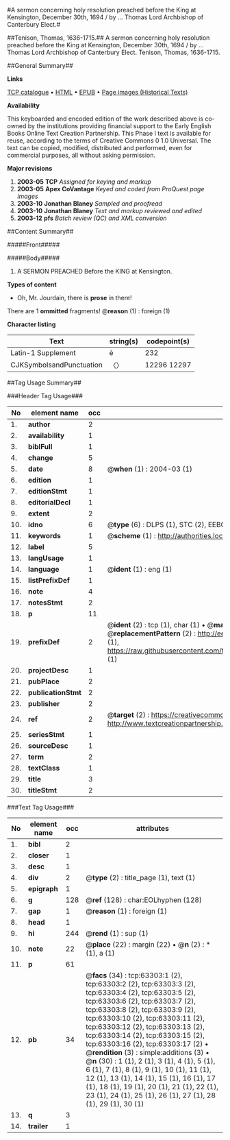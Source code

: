 #A sermon concerning holy resolution preached before the King at Kensington, December 30th, 1694 / by ... Thomas Lord Archbishop of Canterbury Elect.#

##Tenison, Thomas, 1636-1715.##
A sermon concerning holy resolution preached before the King at Kensington, December 30th, 1694 / by ... Thomas Lord Archbishop of Canterbury Elect.
Tenison, Thomas, 1636-1715.

##General Summary##

**Links**

[TCP catalogue](http://www.ota.ox.ac.uk/tcp/)  • 
[HTML](http://tei.it.ox.ac.uk/tcp/Texts-HTML/free/A64/A64370.html)  • 
[EPUB](http://tei.it.ox.ac.uk/tcp/Texts-EPUB/free/A64/A64370.epub) • 
[Page images (Historical Texts)](https://data.historicaltexts.jisc.ac.uk/view?pubId=eebo-12563178e&pageId=eebo-12563178e-63303-1)

**Availability**

This keyboarded and encoded edition of the
	       work described above is co-owned by the institutions
	       providing financial support to the Early English Books
	       Online Text Creation Partnership. This Phase I text is
	       available for reuse, according to the terms of Creative
	       Commons 0 1.0 Universal. The text can be copied,
	       modified, distributed and performed, even for
	       commercial purposes, all without asking permission.

**Major revisions**

1. __2003-05__ __TCP__ *Assigned for keying and markup*
1. __2003-05__ __Apex CoVantage__ *Keyed and coded from ProQuest page images*
1. __2003-10__ __Jonathan Blaney__ *Sampled and proofread*
1. __2003-10__ __Jonathan Blaney__ *Text and markup reviewed and edited*
1. __2003-12__ __pfs__ *Batch review (QC) and XML conversion*

##Content Summary##

#####Front#####

#####Body#####

1. A SERMON PREACHED Before the KING at Kensington.

**Types of content**

  * Oh, Mr. Jourdain, there is **prose** in there!

There are 1 **ommitted** fragments! 
 @__reason__ (1) : foreign (1)

**Character listing**


|Text|string(s)|codepoint(s)|
|---|---|---|
|Latin-1 Supplement|è|232|
|CJKSymbolsandPunctuation|〈〉|12296 12297|

##Tag Usage Summary##

###Header Tag Usage###

|No|element name|occ|attributes|
|---|---|---|---|
|1.|__author__|2||
|2.|__availability__|1||
|3.|__biblFull__|1||
|4.|__change__|5||
|5.|__date__|8| @__when__ (1) : 2004-03 (1)|
|6.|__edition__|1||
|7.|__editionStmt__|1||
|8.|__editorialDecl__|1||
|9.|__extent__|2||
|10.|__idno__|6| @__type__ (6) : DLPS (1), STC (2), EEBO-CITATION (1), OCLC (1), VID (1)|
|11.|__keywords__|1| @__scheme__ (1) : http://authorities.loc.gov/ (1)|
|12.|__label__|5||
|13.|__langUsage__|1||
|14.|__language__|1| @__ident__ (1) : eng (1)|
|15.|__listPrefixDef__|1||
|16.|__note__|4||
|17.|__notesStmt__|2||
|18.|__p__|11||
|19.|__prefixDef__|2| @__ident__ (2) : tcp (1), char (1)  •  @__matchPattern__ (2) : ([0-9\-]+):([0-9IVX]+) (1), (.+) (1)  •  @__replacementPattern__ (2) : http://eebo.chadwyck.com/downloadtiff?vid=$1&page=$2 (1), https://raw.githubusercontent.com/textcreationpartnership/Texts/master/tcpchars.xml#$1 (1)|
|20.|__projectDesc__|1||
|21.|__pubPlace__|2||
|22.|__publicationStmt__|2||
|23.|__publisher__|2||
|24.|__ref__|2| @__target__ (2) : https://creativecommons.org/publicdomain/zero/1.0/ (1), http://www.textcreationpartnership.org/docs/. (1)|
|25.|__seriesStmt__|1||
|26.|__sourceDesc__|1||
|27.|__term__|2||
|28.|__textClass__|1||
|29.|__title__|3||
|30.|__titleStmt__|2||


###Text Tag Usage###

|No|element name|occ|attributes|
|---|---|---|---|
|1.|__bibl__|2||
|2.|__closer__|1||
|3.|__desc__|1||
|4.|__div__|2| @__type__ (2) : title_page (1), text (1)|
|5.|__epigraph__|1||
|6.|__g__|128| @__ref__ (128) : char:EOLhyphen (128)|
|7.|__gap__|1| @__reason__ (1) : foreign (1)|
|8.|__head__|1||
|9.|__hi__|244| @__rend__ (1) : sup (1)|
|10.|__note__|22| @__place__ (22) : margin (22)  •  @__n__ (2) : * (1), a (1)|
|11.|__p__|61||
|12.|__pb__|34| @__facs__ (34) : tcp:63303:1 (2), tcp:63303:2 (2), tcp:63303:3 (2), tcp:63303:4 (2), tcp:63303:5 (2), tcp:63303:6 (2), tcp:63303:7 (2), tcp:63303:8 (2), tcp:63303:9 (2), tcp:63303:10 (2), tcp:63303:11 (2), tcp:63303:12 (2), tcp:63303:13 (2), tcp:63303:14 (2), tcp:63303:15 (2), tcp:63303:16 (2), tcp:63303:17 (2)  •  @__rendition__ (3) : simple:additions (3)  •  @__n__ (30) : 1 (1), 2 (1), 3 (1), 4 (1), 5 (1), 6 (1), 7 (1), 8 (1), 9 (1), 10 (1), 11 (1), 12 (1), 13 (1), 14 (1), 15 (1), 16 (1), 17 (1), 18 (1), 19 (1), 20 (1), 21 (1), 22 (1), 23 (1), 24 (1), 25 (1), 26 (1), 27 (1), 28 (1), 29 (1), 30 (1)|
|13.|__q__|3||
|14.|__trailer__|1||
